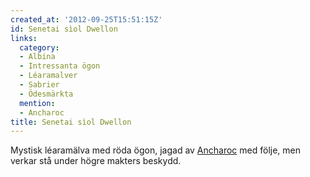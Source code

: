 ```yaml
---
created_at: '2012-09-25T15:51:15Z'
id: Senetai sìol Dwellon
links:
  category:
  - Albina
  - Intressanta ögon
  - Léaramalver
  - Sabrier
  - Ödesmärkta
  mention:
  - Ancharoc
title: Senetai sìol Dwellon
---
```


Mystisk léaramälva med röda ögon, jagad av [Ancharoc] med följe, men verkar stå under högre makters
beskydd.

  [Ancharoc]: Ancharoc
